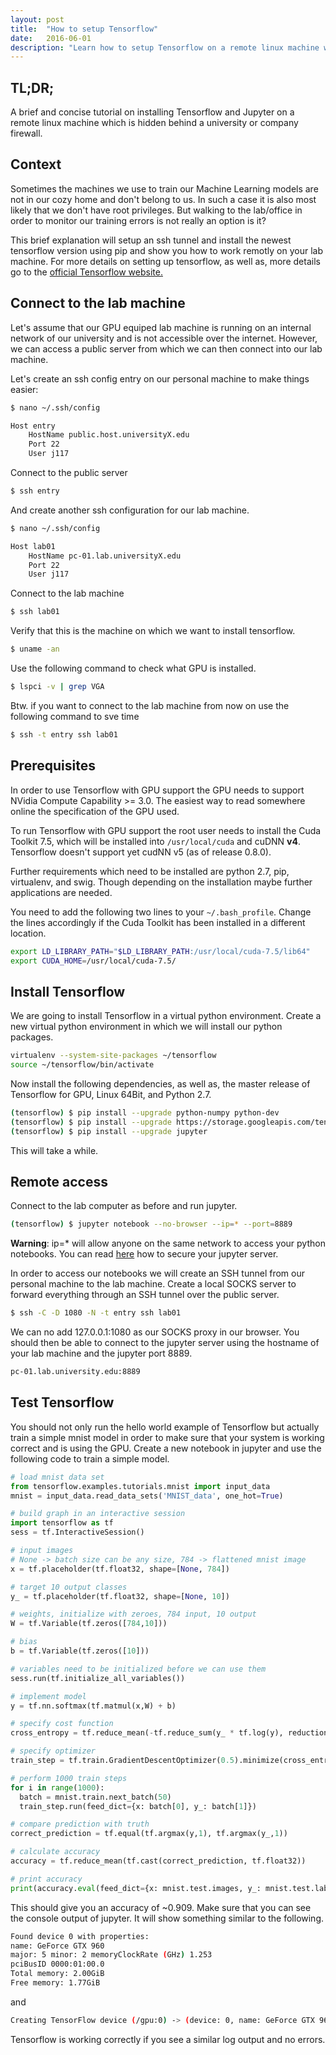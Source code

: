 ```yaml
---
layout: post
title:  "How to setup Tensorflow"
date:   2016-06-01
description: "Learn how to setup Tensorflow on a remote linux machine without root access."
---
```

## TL;DR;
A brief and concise tutorial on installing Tensorflow and Jupyter on a remote linux machine which is hidden behind a university or company firewall.

## Context
Sometimes the machines we use to train our Machine Learning models are not in our cozy home and don't belong to us. In such a case it is also most likely that we don't have root privileges. But walking to the lab/office in order to monitor our training errors is not really an option is it?

This brief explanation will setup an ssh tunnel and install the newest tensorflow version using pip and show you how to work remotly on your lab machine. For more details on setting up tensorflow, as well as, more details go to the [official Tensorflow website.](https://www.tensorflow.org/versions/master/get_started/os_setup.html)

## Connect to the lab machine
Let's assume that our GPU equiped lab machine is running on an internal network of our university and is not accessible over the internet. However, we can access a public server from which we can then connect into our lab machine. 

Let's create an ssh config entry on our personal machine to make things easier: 

```bash
$ nano ~/.ssh/config
```

```bash
Host entry
	HostName public.host.universityX.edu
	Port 22
	User j117
```
Connect to the public server

```bash
$ ssh entry
```
And create another ssh configuration for our lab machine.

```bash
$ nano ~/.ssh/config
```

```bash
Host lab01
	HostName pc-01.lab.universityX.edu
	Port 22
	User j117
```
Connect to the lab machine

```bash
$ ssh lab01
```
Verify that this is the machine on which we want to install tensorflow.

```bash
$ uname -an
```
Use the following command to check what GPU is installed.

```bash
$ lspci -v | grep VGA
```
Btw. if you want to connect to the lab machine from now on use the following command to sve time

```bash
$ ssh -t entry ssh lab01
```

## Prerequisites
In order to use Tensorflow with GPU support the GPU needs to support NVidia Compute Capability >= 3.0. The easiest way to read somewhere online the specification of the GPU used. 

To run Tensorflow with GPU support the root user needs to install the Cuda Toolkit 7.5, which will be installed into ```/usr/local/cuda``` and cuDNN **v4**. Tensorflow doesn't support yet cudNN v5 (as of release 0.8.0).

Further requirements which need to be installed are python 2.7, pip, virtualenv, and swig. Though depending on the installation maybe further applications are needed. 

You need to add the following two lines to your ```~/.bash_profile```. Change the lines accordingly if the Cuda Toolkit has been installed in a different location. 

```bash
export LD_LIBRARY_PATH="$LD_LIBRARY_PATH:/usr/local/cuda-7.5/lib64"
export CUDA_HOME=/usr/local/cuda-7.5/
```

## Install Tensorflow
We are going to install Tensorflow in a virtual python environment. Create a new virtual python environment in which we will install our python packages.

```bash
virtualenv --system-site-packages ~/tensorflow
source ~/tensorflow/bin/activate
```
Now install the following dependencies, as well as, the master release of Tensorflow for GPU, Linux 64Bit, and Python 2.7.

```bash
(tensorflow) $ pip install --upgrade python-numpy python-dev
(tensorflow) $ pip install --upgrade https://storage.googleapis.com/tensorflow/linux/gpu/tensorflow-0.8.0-cp27-none-linux_x86_64.whl
(tensorflow) $ pip install --upgrade jupyter
```
This will take a while. 

## Remote access 
Connect to the lab computer as before and run jupyter.

```bash
(tensorflow) $ jupyter notebook --no-browser --ip=* --port=8889
```
**Warning**: ip=* will allow anyone on the same network to access your python notebooks. You can read [here](http://jupyter-notebook.readthedocs.io/en/latest/public_server.html) how to secure your jupyter server. 

In order to access our notebooks we will create an SSH tunnel from our personal machine to the lab machine. Create a local SOCKS server to forward everything through an SSH tunnel over the public server.

```bash
$ ssh -C -D 1080 -N -t entry ssh lab01
```
We can no add 127.0.0.1:1080 as our SOCKS proxy in our browser. You should then be able to connect to the jupyter server using the hostname of your lab machine and the jupyter port 8889.

```bash
pc-01.lab.university.edu:8889
```

## Test Tensorflow
You should not only run the hello world example of Tensorflow but actually train a simple mnist model in order to make sure that your system is working correct and is using the GPU. Create a new notebook in jupyter and use the following code to train a simple model.

```python
# load mnist data set
from tensorflow.examples.tutorials.mnist import input_data
mnist = input_data.read_data_sets('MNIST_data', one_hot=True)

# build graph in an interactive session
import tensorflow as tf
sess = tf.InteractiveSession()

# input images
# None -> batch size can be any size, 784 -> flattened mnist image
x = tf.placeholder(tf.float32, shape=[None, 784]) 

# target 10 output classes
y_ = tf.placeholder(tf.float32, shape=[None, 10])

# weights, initialize with zeroes, 784 input, 10 output
W = tf.Variable(tf.zeros([784,10]))

# bias
b = tf.Variable(tf.zeros([10]))

# variables need to be initialized before we can use them
sess.run(tf.initialize_all_variables())

# implement model
y = tf.nn.softmax(tf.matmul(x,W) + b)

# specify cost function
cross_entropy = tf.reduce_mean(-tf.reduce_sum(y_ * tf.log(y), reduction_indices=[1]))

# specify optimizer
train_step = tf.train.GradientDescentOptimizer(0.5).minimize(cross_entropy)

# perform 1000 train steps
for i in range(1000):
  batch = mnist.train.next_batch(50)
  train_step.run(feed_dict={x: batch[0], y_: batch[1]})

# compare prediction with truth
correct_prediction = tf.equal(tf.argmax(y,1), tf.argmax(y_,1))

# calculate accuracy
accuracy = tf.reduce_mean(tf.cast(correct_prediction, tf.float32))

# print accuracy
print(accuracy.eval(feed_dict={x: mnist.test.images, y_: mnist.test.labels}))
```

This should give you an accuracy of ~0.909. Make sure that you can see the console output of jupyter. It will show something similar to the following. 

```bash
Found device 0 with properties: 
name: GeForce GTX 960
major: 5 minor: 2 memoryClockRate (GHz) 1.253
pciBusID 0000:01:00.0
Total memory: 2.00GiB
Free memory: 1.77GiB
```
and 

```bash
Creating TensorFlow device (/gpu:0) -> (device: 0, name: GeForce GTX 960, pci bus id: 0000:01:00.0)
```
Tensorflow is working correctly if you see a similar log output and no errors. 

